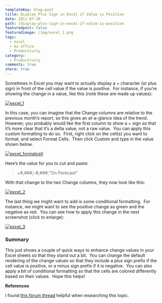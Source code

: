 ```yaml
---
templateKey: blog-post
title: Display Plus Sign in Excel if Value is Positive
date: 2011-07-20
path: /display-plus-sign-in-excel-if-value-is-positive
featuredpost: false
featuredimage: /img/excel_1.png
tags:
  - excel
  - ms office
  - Productivity
category:
  - Productivity
comments: true
share: true
---
```


Sometimes in Excel you may want to actually display a + character (or plus sign) in front of the cell value if the value is positive.  For instance, if you’re showing the change in a value, like this (note these are made up values):

[![excel_1](/img/excel_1.png)](http://ardalis.com/wp-content/uploads/2011/07/excel_1.png)

In this case, you can imagine that the Change columns are relative to the previous month’s report, so this gives an at-a-glance idea of the trend.  However, you probably would like the first column to show a + sign so that it’s more clear that it’s a delta value, not a raw value.  You can apply this custom formatting to do so.  First, right click on the cell(s) you want to format, and select Format Cells.  Then click Custom and type in the value shown below.

[![excel_formatcell](/img/excel_formatcell.png)](http://ardalis.com/wp-content/uploads/2011/07/excel_formatcell.png)

Here’s the value for you to cut and paste:

> +#,###;-#,###;"On Forecast"

With that change to the two Change columns, they now look like this:

[![excel_2](/img/excel_2.png)](http://ardalis.com/wp-content/uploads/2011/07/excel_2.png)

The last thing we might want to add is some conditional formatting.  For instance, we might want to see the positive change as green and the negative as red.  You can see how to apply this change in the next screenshot (click to enlarge):

[![excel_3](/img/excel_3-300x105.png)](http://ardalis.com/wp-content/uploads/2011/07/excel_3.png)

### Summary

This just shows a couple of quick ways to enhance change values in your Excel sheets so that they stand out a bit.  You can change the default rendering of the change values so that they include a plus sign prefix if the cell value is positive, or a minus sign prefix if it is negative.  You can also apply a bit of conditional formatting so that the cells are colored differently based on their values.  Hope this helps!

**References**

I found [this forum thread](http://www.ozgrid.com/forum/showthread.php?t=60444&page=1) helpful when researching this topic.
